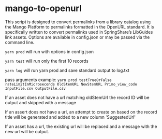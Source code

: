 # mango-to-openurl


This script is designed to convert permalinks from a library catalog using the Mango Platform to permalinks formatted in the OpenURL standard.  It is specifically written to convert permalinks used in SpringShare’s LibGuides link assets.
Options are available in config.json or may be passed via the command line.

`yarn prod` will run with options in config.json

`yarn test` will run only the first 10 records

`yarn log` will run yarn prod and save standard output to log.txt

pass arguments example:
`yarn prod testTrueOrFalse rateLimitInMicroseconds OldStemURL NewStemURL Primo_view_code InputFile.csv OutputFile.csv`

If an asset does not have a url matching oldStemUrl the record ID will be output and skipped with a message

If an assert does not have a url, an attempt to create on based on the record title will be generated and added to a new column 'SuggestedUrl'

If an asset has a url, the existing url will be replaced and a message with the new url will be output.

